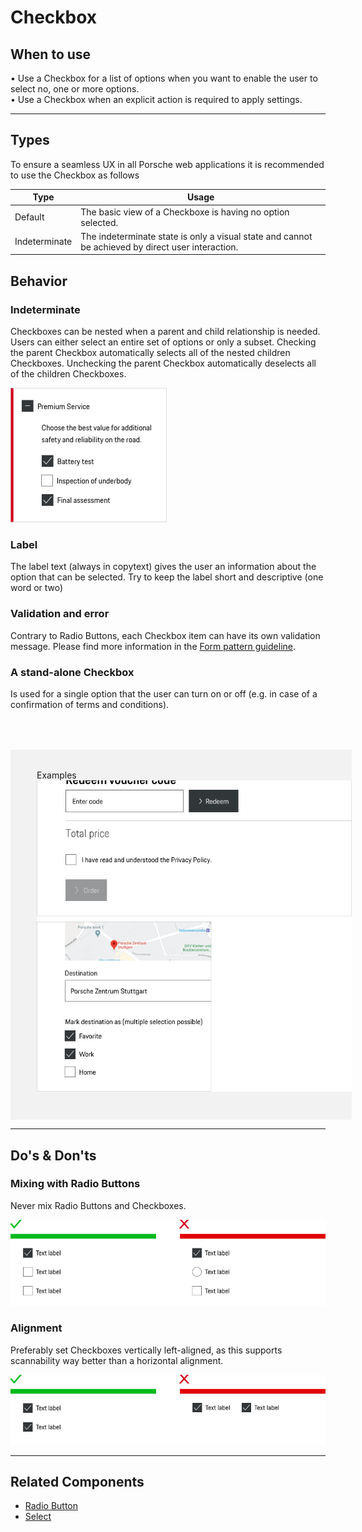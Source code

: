 # Checkbox

## When to use
  • Use a Checkbox for a list of options when you want to enable the user to select no, one or more options.  
  • Use a Checkbox when an explicit action is required to apply settings. 

---

## Types

To ensure a seamless UX in all Porsche web applications it is recommended to use the Checkbox as follows

| Type | Usage |
|----|----|
| Default | The basic view of a Checkboxe is having no option selected. |
| Indeterminate | The indeterminate state is only a visual state and cannot be achieved by direct user interaction. |

## Behavior

### Indeterminate
Checkboxes can be nested when a parent and child relationship is needed. Users can either select an entire set of options or only a subset.
Checking the parent Checkbox automatically selects all of the nested children Checkboxes. Unchecking the parent Checkbox automatically deselects all of the children Checkboxes.

![Example of indeterminate checkbox](./assets/checkbox-indeterminate.png)

### Label
The label text (always in copytext) gives the user an information about the option that can be selected. Try to keep the label short and descriptive (one word or two)

### Validation and error
Contrary to Radio Buttons, each Checkbox item can have its own validation message.
Please find more information in the [Form pattern guideline](patterns/forms).

### A stand-alone Checkbox
Is used for a single option that the user can turn on or off (e.g. in case of a confirmation of terms and conditions).

<div style="background:#F2F2F2; width:100%; margin-top: 64px; padding-top: 32px; padding-left: 42px; padding-bottom: 42px;">
    <p-headline variant="headline-3" tag="h3" style="margin-bottom: 24px;">Examples</p-headline>
    <img src="./assets/checkbox-examples.png" alt="Examples" />
</div>

---

## Do's & Don'ts

### Mixing with Radio Buttons

Never mix Radio Buttons and Checkboxes.

![Don't mix Checkboxes and Radio Buttons](./assets/checkbox-dont-mix.png)

### Alignment

Preferably set Checkboxes vertically left-aligned, as this supports scannability way better than a horizontal alignment.

![Don't set checkboxes horizontaly](./assets/checkbox-dont-alignment.png)

---

## Related Components
* [Radio Button](components/radio-button)
* [Select](components/select)